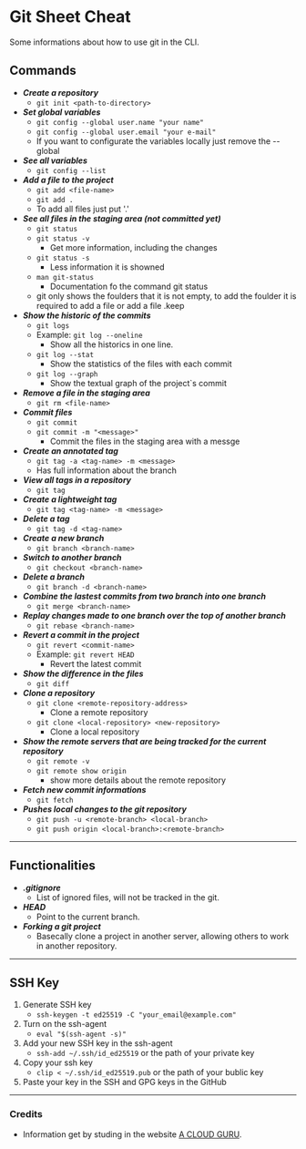 # Git Sheet Cheat

Some informations about how to use git in the CLI.

## Commands

- ***Create a repository***
    - `git init <path-to-directory>`
- ***Set global variables***
    - `git config --global user.name "your name"` 
    - `git config --global user.email "your e-mail" `
    - If you want to configurate the variables locally just remove the --global
- ***See all variables***
    - `git config --list`
- ***Add a file to the project***
    - `git add <file-name>`
    - `git add . `
    - To add all files just put '.'
- ***See all files in the staging area (not committed yet)***
    - `git status`
    - `git status -v` 
        - Get more information, including the changes
    - `git status -s`
        - Less information it is showned
    - `man git-status`
        - Documentation fo the command git status
    - git only shows the foulders that it is not empty, to add the foulder it is required to add a file or add a file .keep
- ***Show the historic of the commits***
    - `git logs`
    - Example: `git log --oneline`
        - Show all the historics in one line.
    - `git log --stat`
        - Show the statistics of the files with each commit
    - `git log --graph`
        - Show the textual graph of the project`s commit
- ***Remove a file in the staging area***
    - `git rm <file-name>`
- ***Commit files***
    - `git commit`
    - `git commit -m "<message>"`
        - Commit the files in the staging area with a messge
- ***Create an annotated tag***
    - `git tag -a <tag-name> -m <message>`
    - Has full information about the branch
- ***View all tags in a repository***
    - `git tag`
- ***Create a lightweight tag***
    - `git tag <tag-name> -m <message>`
- ***Delete a tag***
    - `git tag -d <tag-name>`
- ***Create a new branch***
    - `git branch <branch-name>`
- ***Switch to another branch***
    - `git checkout <branch-name>`
- ***Delete a branch***
    - `git branch -d <branch-name>`
- ***Combine the lastest commits from two branch into one branch***
    - `git merge <branch-name>`
- ***Replay changes made to one branch over the top of another branch***
    - `git rebase <branch-name>`
- ***Revert a commit in the project***
    - `git revert <commit-name>`
    - Example: `git revert HEAD`
        - Revert the latest commit
- ***Show the difference in the files***
    - `git diff`
- ***Clone a repository***
    - `git clone <remote-repository-address>`
        - Clone a remote repository
    - `git clone <local-repository> <new-repository>`
        - Clone a local repository
- ***Show the remote servers that are being tracked for the current repository***
    - `git remote -v`
    - `git remote show origin`
        - show more details about the remote repository
- ***Fetch new commit informations***
    - `git fetch`
- ***Pushes local changes to the git repository***
    - `git push -u <remote-branch> <local-branch>`
    - `git push origin <local-branch>:<remote-branch>`
---

## Functionalities
- ***.gitignore***
    - List of ignored files, will not be tracked in the git.
- ***HEAD***
    - Point to the current branch.
- ***Forking a git project***
    - Basecally clone a project in another server, allowing others to work in another repository.
---

## SSH Key
1) Generate SSH key
    - `ssh-keygen -t ed25519 -C "your_email@example.com"`
2) Turn on the ssh-agent
    - `eval "$(ssh-agent -s)"`
3) Add your new SSH key in the ssh-agent
    - `ssh-add ~/.ssh/id_ed25519` or the path of your private key
4) Copy your ssh key
    - `clip < ~/.ssh/id_ed25519.pub` or the path of your bublic key
5) Paste your key in the SSH and GPG keys in the GitHub

---
### Credits

 - Information get by studing in the website [A CLOUD GURU](https://learn.acloud.guru/).

